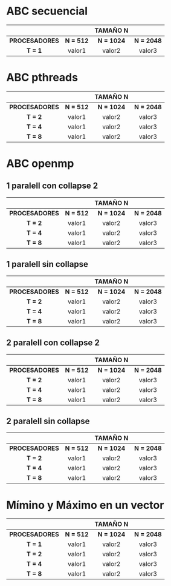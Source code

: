 # ABC secuencial

|                     |                 | **TAMAÑO N**   |                 |
|     :------:        |    :------:     |   :------:     |    :------:     |    
| **PROCESADORES**    | **N = 512**     |**N = 1024**    |**N = 2048**     |
| **T = 1**           |      valor1     |  valor2        | valor3          |







# ABC pthreads

|                     |                 | **TAMAÑO N**   |                 |
|     :------:        |    :------:     |   :------:     |    :------:     |    
| **PROCESADORES**    | **N = 512**     |**N = 1024**    |**N = 2048**     |
| **T = 2**           |      valor1     |  valor2        | valor3          |
| **T = 4**           |      valor1     |  valor2        | valor3          |
| **T = 8**           |      valor1     |  valor2        | valor3          |







# ABC openmp

## 1 paralell con collapse 2

|                     |                 | **TAMAÑO N**   |                 |
|     :------:        |    :------:     |   :------:     |    :------:     |    
| **PROCESADORES**    | **N = 512**     |**N = 1024**    |**N = 2048**     |
| **T = 2**           |      valor1     |  valor2        | valor3          |
| **T = 4**           |      valor1     |  valor2        | valor3          |
| **T = 8**           |      valor1     |  valor2        | valor3          |


## 1 paralell sin collapse

|                     |                 | **TAMAÑO N**   |                 |
|     :------:        |    :------:     |   :------:     |    :------:     |    
| **PROCESADORES**    | **N = 512**     |**N = 1024**    |**N = 2048**     |
| **T = 2**           |      valor1     |  valor2        | valor3          |
| **T = 4**           |      valor1     |  valor2        | valor3          |
| **T = 8**           |      valor1     |  valor2        | valor3          |




## 2 paralell con collapse 2

|                     |                 | **TAMAÑO N**   |                 |
|     :------:        |    :------:     |   :------:     |    :------:     |    
| **PROCESADORES**    | **N = 512**     |**N = 1024**    |**N = 2048**     |
| **T = 2**           |      valor1     |  valor2        | valor3          |
| **T = 4**           |      valor1     |  valor2        | valor3          |
| **T = 8**           |      valor1     |  valor2        | valor3          |


## 2 paralell sin collapse

|                     |                 | **TAMAÑO N**   |                 |
|     :------:        |    :------:     |   :------:     |    :------:     |    
| **PROCESADORES**    | **N = 512**     |**N = 1024**    |**N = 2048**     |
| **T = 2**           |      valor1     |  valor2        | valor3          |
| **T = 4**           |      valor1     |  valor2        | valor3          |
| **T = 8**           |      valor1     |  valor2        | valor3          |







# Mímino y Máximo en un vector 

|                     |                 | **TAMAÑO N**   |                 |
|     :------:        |    :------:     |   :------:     |    :------:     |    
| **PROCESADORES**    | **N = 512**     |**N = 1024**    |**N = 2048**     |
| **T = 1**           |      valor1     |  valor2        | valor3          |
| **T = 2**           |      valor1     |  valor2        | valor3          |
| **T = 4**           |      valor1     |  valor2        | valor3          |
| **T = 8**           |      valor1     |  valor2        | valor3          |
